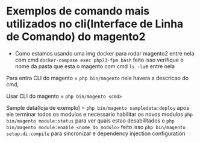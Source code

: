 # Exemplos de comando mais utilizados no cli(Interface de Linha de Comando) do magento2

* Como estamos usando uma img docker para rodar magento2 entre nela com cmd `docker-compose exec php73-fpm bash` feito isso verifique o nome da pasta que esta o magento com cmd `ls -la`e entre nela 

Para entra CLI do magento = `php bin/magento`
nele havera a descricao do cmd,

Usar CLI do magento = `php bin/magento <cmd>`

Sample data(loja de exemplo) = `php bin/magento sampledata:deploy` apos ele terminar todos os modulos e necessario habilitar os novos modulos `php bin/magento module:status` para ver quais estao desabilitados e `php bin/magento module:enable <nome_do_modulo>` feito isso `php bin/magento setup:di:compile` para sincronizar e dependency injection configuration 